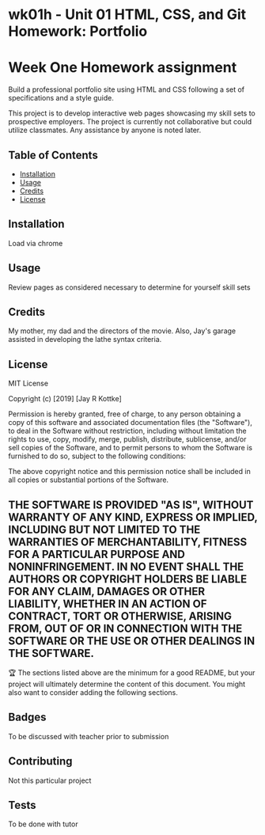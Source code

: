 # wk01h - Unit 01 HTML, CSS, and Git Homework: Portfolio
# Week One Homework assignment

Build a professional portfolio site using HTML and CSS following a set of specifications and a style guide.

This project is to develop interactive web pages showcasing my skill sets to prospective employers.  The project is currently not collaborative but could utilize classmates.  Any assistance by anyone is noted later.

## Table of Contents
* [Installation](*installation)
* [Usage](#usage)
* [Credits](#credits)
* [License](#license)


## Installation
Load via chrome

## Usage

Review pages as considered necessary to determine for yourself skill sets

## Credits

My mother, my dad and the directors of the movie.  Also, Jay's garage assisted in developing the lathe syntax criteria.

## License

MIT License

Copyright (c) [2019] [Jay R Kottke]

Permission is hereby granted, free of charge, to any person obtaining a copy of this software and associated documentation files (the "Software"), to deal in the Software without restriction, including without  limitation the rights to use, copy, modify, merge, publish, distribute, sublicense, and/or sell copies of the Software, and to permit persons to whom the Software is furnished to do so, subject to the following conditions:

The above copyright notice and this permission notice shall be included in all copies or substantial portions of the Software.

THE SOFTWARE IS PROVIDED "AS IS", WITHOUT WARRANTY OF ANY KIND, EXPRESS OR IMPLIED, INCLUDING BUT NOT LIMITED TO THE WARRANTIES OF MERCHANTABILITY, FITNESS FOR A PARTICULAR PURPOSE AND NONINFRINGEMENT. IN NO EVENT SHALL THE AUTHORS OR COPYRIGHT HOLDERS BE LIABLE FOR ANY CLAIM, DAMAGES OR OTHER LIABILITY, WHETHER IN AN ACTION OF CONTRACT, TORT OR OTHERWISE, ARISING FROM, OUT OF OR IN CONNECTION WITH THE SOFTWARE OR THE USE OR OTHER DEALINGS IN THE SOFTWARE.
---

🏆 The sections listed above are the minimum for a good README, but your project will ultimately determine the content of this document. You might also want to consider adding the following sections.

## Badges

To be discussed with teacher prior to submission


## Contributing

Not this particular project

## Tests

To be done with tutor

